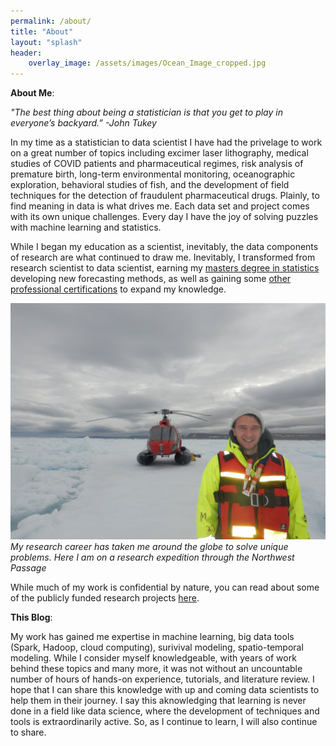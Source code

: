 ```yaml
---
permalink: /about/
title: "About"
layout: "splash"
header:
    overlay_image: /assets/images/Ocean_Image_cropped.jpg
---
```


__About Me__:

_"The best thing about being a statistician is that you get to play in everyone’s backyard.”_
    _-John Tukey_

In my time as a statistician to data scientist I have had the privelage to work on a great number of topics including excimer laser lithography, medical studies of COVID patients and pharmaceutical regimes, risk analysis of premature birth, long-term environmental monitoring, oceanographic exploration, behavioral studies of fish, and the development of field techniques for the detection of fraudulent pharmaceutical drugs. Plainly, to find meaning in data is what drives me. Each data set and project comes with its own unique challenges. Every day I have the joy of solving puzzles with machine learning and statistics. 

While I began my education as a scientist, inevitably, the data components of research are what continued to draw me. Inevitably, I transformed from research scientist to data scientist, earning my [masters degree in statistics](https://digitalcommons.uri.edu/theses/1926/) developing new forecasting methods, as well as gaining some [other professional certifications](https://coursera.org/share/1e1324a784a999c740d91e983d8d6e36) to expand my knowledge.

![Life as a scientist](/assets/images/Helicopter_photo.jpg)
*My research career has taken me around the globe to solve unique problems. Here I am on a research expedition through the Northwest Passage*

While much of my work is confidential by nature, you can read about some of the publicly funded research projects [here](/publications/).

__This Blog__: 

My work has gained me expertise in machine learning, big data tools (Spark, Hadoop, cloud computing), surivival modeling, spatio-temporal modeling. While I consider myself knowledgeable, with years of work behind these topics and many more, it was not without an uncountable number of hours of hands-on experience, tutorials, and literature review. I hope that I can share this knowledge with up and coming data scientists to help them in their journey. I say this aknowledging that learning is never done in a field like data science, where the development of techniques and tools is extraordinarily active. So, as I continue to learn, I will also continue to share.